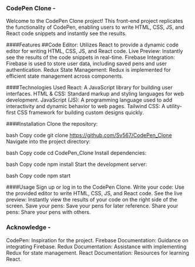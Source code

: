 ### CodePen Clone -
Welcome to the CodePen Clone project! This front-end project replicates the functionality of CodePen, enabling users to write HTML, CSS, JS, and React code snippets and instantly see the results.

####Features
##Code Editor: Utilizes React to provide a dynamic code editor for writing HTML, CSS, JS, and React code.
Live Preview: Instantly see the results of the code snippets in real-time.
Firebase Integration: Firebase is used to store user data, including saved pens and user authentication.
Redux State Management: Redux is implemented for efficient state management across components.

####Technologies Used
React: A JavaScript library for building user interfaces.
HTML & CSS: Standard markup and styling languages for web development.
JavaScript (JS): A programming language used to add interactivity and dynamic behavior to web pages.
Tailwind CSS: A utility-first CSS framework for building custom designs quickly.

####Installation
Clone the repository:

bash
Copy code
git clone https://github.com/Sv567/CodePen_Clone
Navigate into the project directory:

bash
Copy code
cd CodePen_Clone
Install dependencies:

bash
Copy code
npm install
Start the development server:

bash
Copy code
npm start

####Usage
Sign up or log in to the CodePen Clone.
Write your code:
Use the provided editor to write HTML, CSS, JS, and React code.
See the live preview:
Instantly view the results of your code on the right side of the screen.
Save your pens:
Save your pens for later reference.
Share your pens:
Share your pens with others.


### Acknowledge -
CodePen: Inspiration for the project.
Firebase Documentation: Guidance on integrating Firebase.
Redux Documentation: Assistance with implementing Redux for state management.
React Documentation: Resources for learning React.
